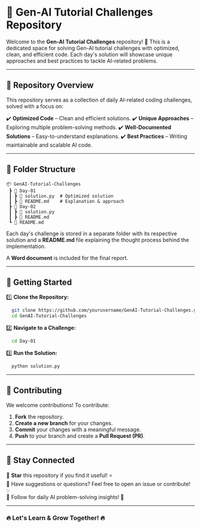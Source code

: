 # 🌟 Gen-AI Tutorial Challenges Repository

Welcome to the **Gen-AI Tutorial Challenges** repository! 🚀 This is a dedicated space for solving Gen-AI tutorial challenges with optimized, clean, and efficient code. Each day's solution will showcase unique approaches and best practices to tackle AI-related problems.

---

## 📌 Repository Overview

This repository serves as a collection of daily AI-related coding challenges, solved with a focus on:

✔️ **Optimized Code** – Clean and efficient solutions.
✔️ **Unique Approaches** – Exploring multiple problem-solving methods.
✔️ **Well-Documented Solutions** – Easy-to-understand explanations.
✔️ **Best Practices** – Writing maintainable and scalable AI code.

---

## 📂 Folder Structure

```
📦 GenAI-Tutorial-Challenges
 ┣ 📂 Day-01
 ┃ ┣ 📜 solution.py  # Optimized solution
 ┃ ┣ 📜 README.md    # Explanation & approach
 ┣ 📂 Day-02
 ┃ ┣ 📜 solution.py
 ┃ ┣ 📜 README.md
 ┗ 📜 README.md
```

Each day's challenge is stored in a separate folder with its respective solution and a **README.md** file explaining the thought process behind the implementation.

A **Word document** is included for the final report.

---

## 🚀 Getting Started

1️⃣ **Clone the Repository:**
```sh
  git clone https://github.com/yourusername/GenAI-Tutorial-Challenges.git
  cd GenAI-Tutorial-Challenges
```

2️⃣ **Navigate to a Challenge:**
```sh
  cd Day-01
```

3️⃣ **Run the Solution:**
```sh
  python solution.py
```

---

## 🎯 Contributing

We welcome contributions! To contribute:

1. **Fork** the repository.
2. **Create a new branch** for your changes.
3. **Commit** your changes with a meaningful message.
4. **Push** to your branch and create a **Pull Request (PR)**.

---

## 🌟 Stay Connected

📌 **Star** this repository if you find it useful! ⭐  
💬 Have suggestions or questions? Feel free to open an issue or contribute! 💡  
📢 Follow for daily AI problem-solving insights! 🚀

---

### 🔥 Let's Learn & Grow Together! 🔥
